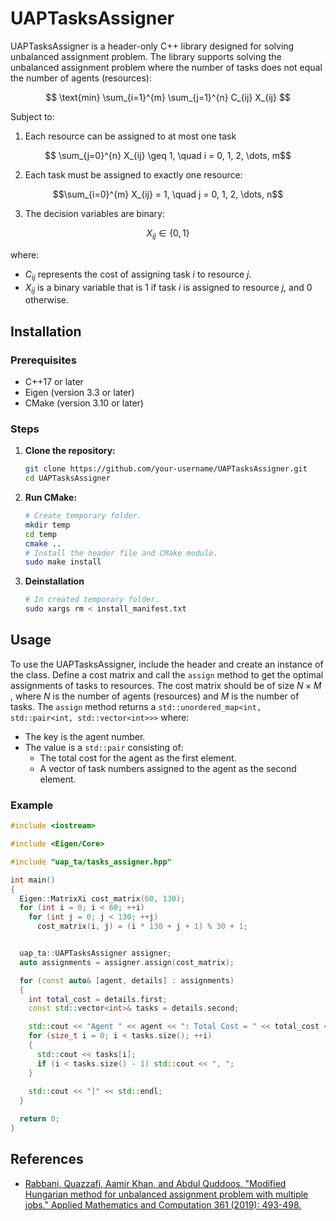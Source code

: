 # UAPTasksAssigner

UAPTasksAssigner is a header-only C++ library designed for solving unbalanced assignment problem. 
The library supports solving the unbalanced assignment problem where the number of tasks does not equal the number of agents (resources):

$$
\text{min} \sum_{i=1}^{m} \sum_{j=1}^{n} C_{ij} X_{ij}
$$

Subject to:
1. Each resource can be assigned to at most one task
```math
   \sum_{j=0}^{n} X_{ij} \geq 1, \quad i = 0, 1, 2, \dots, m
```

2. Each task must be assigned to exactly one resource:
```math
\sum_{i=0}^{m} X_{ij} = 1, \quad j = 0, 1, 2, \dots, n
```

3. The decision variables are binary:
```math
   X_{ij} \in \{0, 1\}
```

where:
-  $C_{ij}$  represents the cost of assigning task $i$ to resource $j$.
-  $X_{ij}$  is a binary variable that is 1 if task $i$ is assigned to resource $j$, and 0 otherwise.


## Installation
### Prerequisites
- C++17 or later
- Eigen (version 3.3 or later)
- CMake (version 3.10 or later)

### Steps

1. **Clone the repository:**
   ```sh
   git clone https://github.com/your-username/UAPTasksAssigner.git
   cd UAPTasksAssigner
   ```
2. **Run CMake:**
   ```sh
   # Create temporary folder.
   mkdir temp
   cd temp
   cmake ..
   # Install the header file and CMake module. 
   sudo make install
   ```
3. **Deinstallation**
   ```sh
   # In created temporary folder.
   sudo xargs rm < install_manifest.txt 
   ```

## Usage
To use the UAPTasksAssigner, include the header and create an instance of the class. Define a cost matrix and call the `assign` method to get the optimal assignments of tasks to resources.
The cost matrix should be of size  $N \times M$ , where  $N$ is the number of agents (resources) and $M$  is the number of tasks. The `assign` method returns a `std::unordered_map<int, std::pair<int, std::vector<int>>>` where:
- The key is the agent number.
- The value is a `std::pair` consisting of:
  - The total cost for the agent as the first element.
  - A vector of task numbers assigned to the agent as the second element.

### Example

```cpp
#include <iostream>

#include <Eigen/Core>

#include "uap_ta/tasks_assigner.hpp"

int main() 
{
  Eigen::MatrixXi cost_matrix(60, 130);
  for (int i = 0; i < 60; ++i)
    for (int j = 0; j < 130; ++j) 
      cost_matrix(i, j) = (i * 130 + j + 1) % 30 + 1;


  uap_ta::UAPTasksAssigner assigner;
  auto assignments = assigner.assign(cost_matrix);

  for (const auto& [agent, details] : assignments) 
  {
    int total_cost = details.first;
    const std::vector<int>& tasks = details.second;

    std::cout << "Agent " << agent << ": Total Cost = " << total_cost << ", Tasks = [";
    for (size_t i = 0; i < tasks.size(); ++i) 
    {
      std::cout << tasks[i];
      if (i < tasks.size() - 1) std::cout << ", ";
    }
    
    std::cout << "]" << std::endl;
  }

  return 0;
}
```

## References
-  [Rabbani, Quazzafi, Aamir Khan, and Abdul Quddoos. "Modified Hungarian method for unbalanced assignment problem with multiple jobs." Applied Mathematics and Computation 361 (2019): 493-498.](https://doi.org/10.1016/j.amc.2019.05.041)

